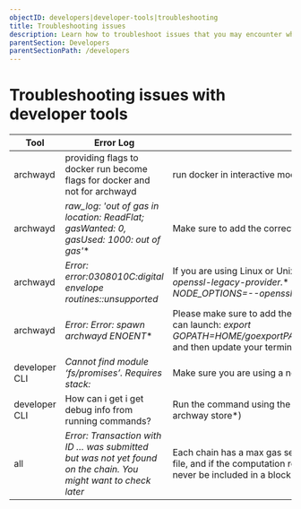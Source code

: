```yaml
---
objectID: developers|developer-tools|troubleshooting
title: Troubleshooting issues
description: Learn how to troubleshoot issues that you may encounter while using the developer tools.
parentSection: Developers
parentSectionPath: /developers
---
```


#  Troubleshooting issues with developer tools





| **Tool**                  | **Error Log** | **Solution** |
| ----------- | ----------- | ----------- |
| archwayd      | providing flags to docker run become flags for docker and not for archwayd       | run docker in interactive mode: *docker run -it* ... |
| archwayd   | *raw_log: 'out of gas in location: ReadFlat; gasWanted: 0, gasUsed: 1000: out of gas'**        | Make sure to add the correct flags by checking the [fees page](/developers/getting-started/understanding-gas-fees) |
| archwayd   | *Error: error:0308010C:digital envelope routines::unsupported* |If you are using Linux or Unix, run: *export NODE_OPTIONS=--openssl-legacy-provider.** For windows, run **set NODE_OPTIONS=--openssl-legacy-provider*|
| archwayd   | *Error: Error: spawn archwayd ENOENT** |Please make sure to add the *GOPATH*. From your Linux shell, you can launch: *export GOPATH=$HOME/go export PATH=$PATH:$GOROOT/bin:$GOPATH/bin** and then update your terminal shell by launching: *source ~/.profile*|
| developer CLI   | *Cannot find module ‘fs/promises’. Requires stack:* | Make sure you are using a node version higher than *v14*|
| developer CLI   | How can i get i get debug info from running commands? | Run the command using the  *DEBUG=** flag (e.g. *DEBUG=* archway store*)|
| all   | *Error: Transaction with ID … was submitted but was not yet found on the chain. You might want to check later* | Each chain has a max gas setting that depends on the genesis file, and if the computation requires more gas than that it will never be included in a block|